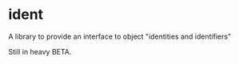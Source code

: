 ident
=====

A library to provide an interface to object "identities and identifiers"

Still in heavy BETA.
